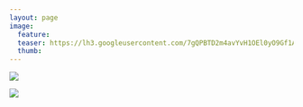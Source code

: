 ```yaml
---
layout: page
image:
  feature:
  teaser: https://lh3.googleusercontent.com/7gQPBTD2m4avYvH1OEl0yO9Gf1ANQ_0nFt5It0W14Oo=w245-h163-no
  thumb:
---
```


![](https://lh3.googleusercontent.com/hk5oQK8PXDg3BOB-LQcP4kKPNXzfycVGL9Q68XvwEXI=w800)

![](https://lh3.googleusercontent.com/zea_Ws2N4VKdKP3SEQbLSMJGScEnSjLjyJXADUrzTLc=w800)
